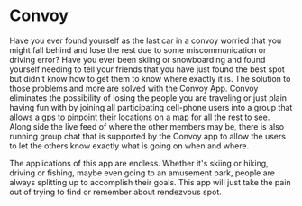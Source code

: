 Convoy
======

Have you ever found yourself as the last car in a convoy worried that you might fall behind and lose the rest due to some miscommunication or driving error? Have you ever been skiing or snowboarding and found yourself needing to tell your friends that you have just found the best spot but didn't know how to get them to know where exactly it is. The solution to those problems and more are solved with the Convoy App. Convoy eliminates the possibility of losing the people you are traveling or just plain having fun with by joining all participating cell-phone users into a group that allows a gps to pinpoint their locations on a map for all the rest to see. Along side the live feed of where the other members may be, there is also running group chat that is supported by the Convoy app to allow the users to let the others know exactly what is going on when and where.

The applications of this app are endless. Whether it's skiing or hiking, driving or fishing, maybe even going to an amusement park, people are always splitting up to accomplish their goals. This app will just take the pain out of trying to find or remember about rendezvous spot.
